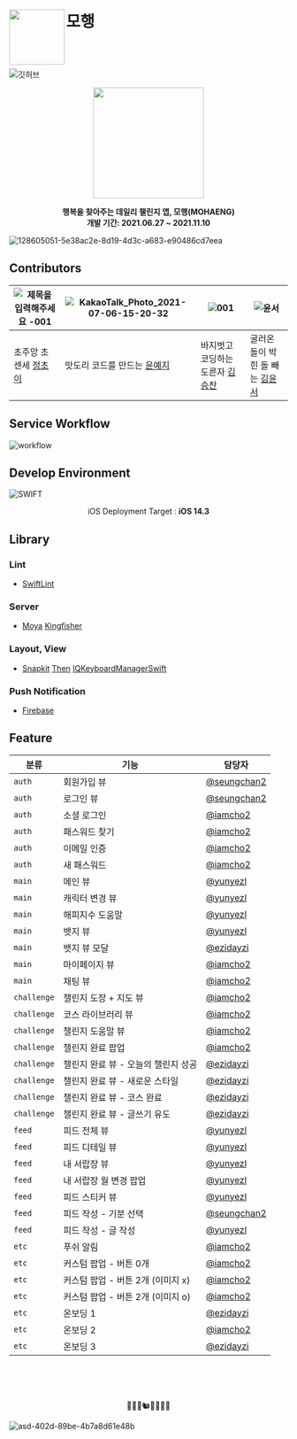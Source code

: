 # 모행<img src="https://user-images.githubusercontent.com/28949235/140954005-a89104e3-fae3-4eb5-ad36-b80dcec98eb5.png" align=left width=100>



<br>
<br>

![깃허브](https://user-images.githubusercontent.com/28949235/140954031-3b5af5ea-235b-4ebc-8e0e-3477d14ac5e0.png)

</p><div align=center>
  
  <a href="https://apps.apple.com/kr/app/%EB%AA%A8%ED%96%89-%ED%96%89%EB%B3%B5%EC%9D%84-%EC%B0%BE%EC%95%84%EC%A3%BC%EB%8A%94-%EB%8D%B0%EC%9D%BC%EB%A6%AC-%EC%B1%8C%EB%A6%B0%EC%A7%80-%EC%95%B1/id1591164394"><img src="https://user-images.githubusercontent.com/28949235/146959188-28042fcf-2bd5-4ab2-a0d5-9d47d1b9a7ca.png" width=200></a>

<b> 행복을 찾아주는 데일리 챌린지 앱, 모행(MOHAENG)</b><br>
<b>개발 기간: 2021.06.27 ~ 2021.11.10</b>

</div>

![128605051-5e38ac2e-8d19-4d3c-a683-e90486cd7eea](https://user-images.githubusercontent.com/28949235/140956409-827ec41f-b29e-43de-b28a-403a0fec9a7e.png)


## Contributors

| ![제목을 입력해주세요 -001](https://user-images.githubusercontent.com/28949235/124549726-8b4e5b80-de6a-11eb-9bb4-2276af6012c1.png) | ![KakaoTalk_Photo_2021-07-06-15-20-32](https://user-images.githubusercontent.com/28949235/124551860-b71f1080-de6d-11eb-8c6b-7c416886fa20.png) | ![001](https://user-images.githubusercontent.com/28949235/124551273-da958b80-de6c-11eb-913d-c8436a0c1220.png) | ![윤서](https://user-images.githubusercontent.com/28949235/140469545-c5b8f553-9d13-4d56-80ad-5cb356e51bf4.png) |
| ------------------------------------------------------------ | ------------------------------------------------------------ | ------------------------------------------------------------ | ------------------------------------------------------------ |
| 초주앙 초센세 [정초이](https://github.com/iamcho2)           | 맛도리 코드를 만드는 [윤예지](https://github.com/yunyezl)    | 바지벗고 코딩하는 도른자 [김승찬](https://github.com/seungchan2) | 굴러온 돌이 박힌 돌 빼는 [김윤서](https://github.com/ezidayzi) |

## Service Workflow

![workflow](https://user-images.githubusercontent.com/28949235/146957319-00b1fa3c-0a70-4936-8885-c9a6a100d199.png)


## Develop Environment

![SWIFT](https://img.shields.io/static/v1?style=for-the-badge&logo=swift&message=SWIFT5&label=&color=FA7343&labelColor=000000)

<center>iOS Deployment Target : <b>iOS 14.3</b></center>

## Library

### Lint

* [SwiftLint](https://github.com/realm/SwiftLint)

### Server

* [Moya](https://github.com/Moya/Moya) [Kingfisher](https://github.com/onevcat/Kingfisher)

### Layout, View

* [Snapkit](https://github.com/SnapKit/SnapKit) [Then](https://github.com/devxoul/Then) [IQKeyboardManagerSwift]()

### Push Notification
* [Firebase](https://github.com/firebase/)


## Feature

| 분류 | 기능 | 담당자 |
| --- | --- | --- |
| `auth` | 회원가입 뷰 | [@seungchan2](https://github.com/seungchan2) |
| `auth` | 로그인 뷰 |[@seungchan2](https://github.com/seungchan2) |
| `auth` | 소셜 로그인 | [@iamcho2](https://github.com/iamcho2) |
| `auth` | 패스워드 찾기 |  [@iamcho2](https://github.com/iamcho2)  |
| `auth` | 이메일 인증 |  [@iamcho2](https://github.com/iamcho2)   |
| `auth` | 새 패스워드 |  [@iamcho2](https://github.com/iamcho2)   |
| `main` | 메인 뷰 |  [@yunyezl](https://github.com/yunyezl) | 
| `main` | 캐릭터 변경 뷰 | [@yunyezl](https://github.com/yunyezl) |
| `main` | 해피지수 도움말 | [@yunyezl](https://github.com/yunyezl)|
| `main` | 뱃지 뷰 | [@yunyezl](https://github.com/yunyezl) |
| `main` | 뱃지 뷰 모달 | [@ezidayzi](https://github.com/ezidayzi) |
| `main` | 마이페이지 뷰 | [@iamcho2](https://github.com/iamcho2)  |
| `main` | 채팅 뷰  | [@iamcho2](https://github.com/iamcho2)  |
| `challenge` | 챌린지 도장 + 지도 뷰 | [@iamcho2](https://github.com/iamcho2)  |
| `challenge` | 코스 라이브러리 뷰 | [@iamcho2](https://github.com/iamcho2)  |
| `challenge` | 챌린지 도움말 뷰 | [@iamcho2](https://github.com/iamcho2)  |
| `challenge` | 챌린지 완료 팝업 | [@iamcho2](https://github.com/iamcho2)  |
| `challenge` | 챌린지 완료 뷰 - 오늘의 챌린지 성공 | [@ezidayzi](https://github.com/ezidayzi)  |
| `challenge` | 챌린지 완료 뷰 - 새로운 스타일 | [@ezidayzi](https://github.com/ezidayzi)  |
| `challenge` | 챌린지 완료 뷰 - 코스 완료 | [@ezidayzi](https://github.com/ezidayzi)  |
| `challenge` | 챌린지 완료 뷰 - 글쓰기 유도  | [@ezidayzi](https://github.com/ezidayzi)  |
| `feed` | 피드 전체 뷰 | [@yunyezl](https://github.com/yunyezl) |
| `feed` | 피드 디테일 뷰 | [@yunyezl](https://github.com/yunyezl) |
| `feed` | 내 서랍장 뷰 | [@yunyezl](https://github.com/yunyezl) |
| `feed` | 내 서랍장 월 변경 팝업 | [@yunyezl](https://github.com/yunyezl) |
| `feed` | 피드 스티커 뷰 | [@yunyezl](https://github.com/yunyezl) |
| `feed` | 피드 작성 - 기분 선택 | [@seungchan2](https://github.com/seungchan2) |
| `feed` | 피드 작성 - 글 작성 |   [@yunyezl](https://github.com/yunyezl) |
| `etc` | 푸쉬 알림 | [@iamcho2](https://github.com/iamcho2)  |
| `etc` | 커스텀 팝업 - 버튼 0개 | [@iamcho2](https://github.com/iamcho2)  |
| `etc` | 커스텀 팝업 - 버튼 2개 (이미지 x) | [@iamcho2](https://github.com/iamcho2)  |
| `etc` | 커스텀 팝업 - 버튼 2개 (이미지 o) | [@iamcho2](https://github.com/iamcho2)  |
| `etc` | 온보딩 1 | [@ezidayzi](https://github.com/ezidayzi)|
| `etc` | 온보딩 2 | [@iamcho2](https://github.com/iamcho2)  |
| `etc` | 온보딩 3 | [@ezidayzi](https://github.com/ezidayzi) |

<br><br><br>
</p><div align=center>

🦝🐻🦔🐿🐥🐰🐘💛

</div>

![asd-402d-89be-4b7a8d61e48b](https://user-images.githubusercontent.com/28949235/140958826-b2d010b0-4735-4309-a01e-7d0875bd1bcd.png)

